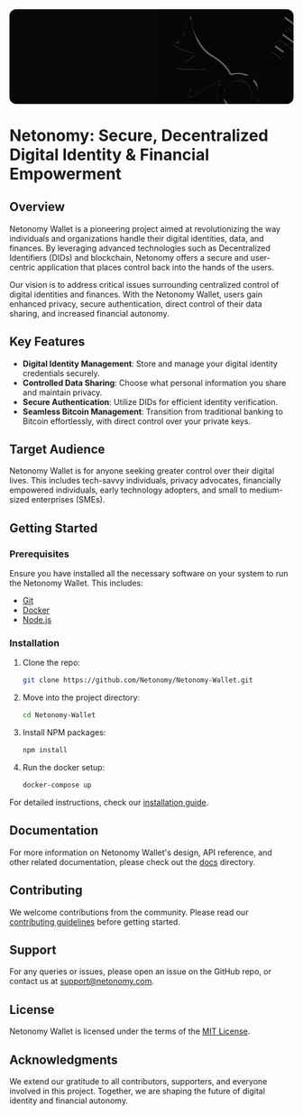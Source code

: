 <div style="display: flex; align-items: center; justify-content: center; width: 100%">
<img src="./docs//images/header.jpeg" alt="Alternative Text" style="border-radius: 12px; max-height: 300px">
</div>

# Netonomy: Secure, Decentralized Digital Identity & Financial Empowerment

## Overview

Netonomy Wallet is a pioneering project aimed at revolutionizing the way individuals and organizations handle their digital identities, data, and finances. By leveraging advanced technologies such as Decentralized Identifiers (DIDs) and blockchain, Netonomy offers a secure and user-centric application that places control back into the hands of the users.

Our vision is to address critical issues surrounding centralized control of digital identities and finances. With the Netonomy Wallet, users gain enhanced privacy, secure authentication, direct control of their data sharing, and increased financial autonomy.

## Key Features

- **Digital Identity Management**: Store and manage your digital identity credentials securely.
- **Controlled Data Sharing**: Choose what personal information you share and maintain privacy.
- **Secure Authentication**: Utilize DIDs for efficient identity verification.
- **Seamless Bitcoin Management**: Transition from traditional banking to Bitcoin effortlessly, with direct control over your private keys.

## Target Audience

Netonomy Wallet is for anyone seeking greater control over their digital lives. This includes tech-savvy individuals, privacy advocates, financially empowered individuals, early technology adopters, and small to medium-sized enterprises (SMEs).

## Getting Started

### Prerequisites

Ensure you have installed all the necessary software on your system to run the Netonomy Wallet. This includes:

- [Git](https://git-scm.com/downloads)
- [Docker](https://www.docker.com/products/docker-desktop)
- [Node.js](https://nodejs.org/en/download/)

### Installation

1. Clone the repo:

   ```bash
   git clone https://github.com/Netonomy/Netonomy-Wallet.git
   ```

2. Move into the project directory:

   ```bash
   cd Netonomy-Wallet
   ```

3. Install NPM packages:

   ```bash
   npm install
   ```

4. Run the docker setup:
   ```bash
   docker-compose up
   ```

For detailed instructions, check our [installation guide](INSTALL.md).

## Documentation

For more information on Netonomy Wallet's design, API reference, and other related documentation, please check out the [docs](docs/) directory.

## Contributing

We welcome contributions from the community. Please read our [contributing guidelines](CONTRIBUTING.md) before getting started.

## Support

For any queries or issues, please open an issue on the GitHub repo, or contact us at support@netonomy.com.

## License

Netonomy Wallet is licensed under the terms of the [MIT License](LICENSE).

## Acknowledgments

We extend our gratitude to all contributors, supporters, and everyone involved in this project. Together, we are shaping the future of digital identity and financial autonomy.
